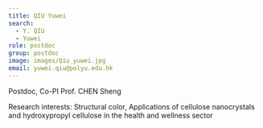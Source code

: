 ```yaml
---
title: QIU Yuwei
search:
  - Y. QIU
  - Yuwei
role: postdoc
group: postdoc
image: images/Qiu_yuwei.jpg
email: yuwei.qiu@polyu.edu.hk
---
```

Postdoc, Co-PI Prof. CHEN Sheng

Research interests: Structural color, Applications of cellulose nanocrystals and hydroxypropyl cellulose in the health and wellness sector
